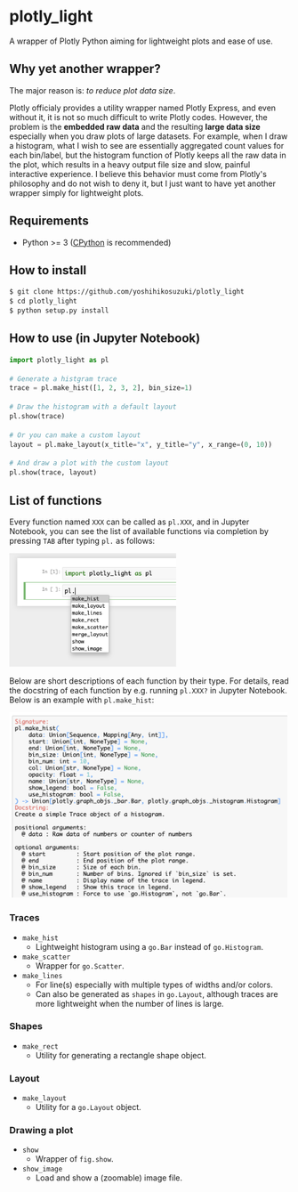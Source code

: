 # plotly_light

A wrapper of Plotly Python aiming for lightweight plots and ease of use.

## Why yet another wrapper?

The major reason is: _to reduce plot data size_.

Plotly officialy provides a utility wrapper named Plotly Express, and even without it, it is not so much difficult to write Plotly codes. However, the problem is the **embedded raw data** and the resulting **large data size** especially when you draw plots of large datasets. For example, when I draw a histogram, what I wish to see are essentially aggregated count values for each bin/label, but the histogram function of Plotly keeps all the raw data in the plot, which results in a heavy output file size and slow, painful interactive experience. I believe this behavior must come from Plotly's philosophy and do not wish to deny it, but I just want to have yet another wrapper simply for lightweight plots.

## Requirements

- Python >= 3 ([CPython](https://github.com/python/cpython) is recommended)

## How to install

```bash
$ git clone https://github.com/yoshihikosuzuki/plotly_light
$ cd plotly_light
$ python setup.py install
```

## How to use (in Jupyter Notebook)

```python
import plotly_light as pl

# Generate a histgram trace
trace = pl.make_hist([1, 2, 3, 2], bin_size=1)

# Draw the histogram with a default layout
pl.show(trace)

# Or you can make a custom layout
layout = pl.make_layout(x_title="x", y_title="y", x_range=(0, 10))

# And draw a plot with the custom layout
pl.show(trace, layout)
```

## List of functions

Every function named `XXX` can be called as `pl.XXX`, and in Jupyter Notebook, you can see the list of available functions via completion by pressing `TAB` after typing `pl.` as follows:

<img src="assets/jupyter_completion.png" width="300">

Below are short descriptions of each function by their type. For details, read the docstring of each function by e.g. running `pl.XXX?` in Jupyter Notebook. Below is an example with `pl.make_hist`:

<img src="assets/function_help.png" width="500">

### Traces

- `make_hist`
  - Lightweight histogram using a `go.Bar` instead of `go.Histogram`.
- `make_scatter`
  - Wrapper for `go.Scatter`.
- `make_lines`
  - For line(s) especially with multiple types of widths and/or colors.
  - Can also be generated as `shapes` in `go.Layout`, although traces are more lightweight when the number of lines is large.

### Shapes

- `make_rect`
  - Utility for generating a rectangle shape object.

### Layout

- `make_layout`
  - Utility for a `go.Layout` object.

### Drawing a plot

- `show`
  - Wrapper of `fig.show`.
- `show_image`
  - Load and show a (zoomable) image file.
